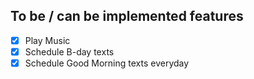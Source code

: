 ## To be / can be implemented features

 - [X] Play  Music
 - [X] Schedule B-day texts 
 - [X] Schedule Good Morning texts everyday 
